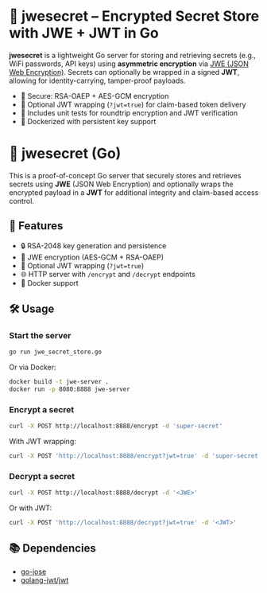 # 🔐 jwesecret – Encrypted Secret Store with JWE + JWT in Go

**jwesecret** is a lightweight Go server for storing and retrieving secrets (e.g., WiFi passwords, API keys) using **asymmetric encryption** via [JWE (JSON Web Encryption)](https://datatracker.ietf.org/doc/html/rfc7516). Secrets can optionally be wrapped in a signed **JWT**, allowing for identity-carrying, tamper-proof payloads.

- 💂 Secure: RSA-OAEP + AES-GCM encryption
- 🔏 Optional JWT wrapping (`?jwt=true`) for claim-based token delivery
- 🧪 Includes unit tests for roundtrip encryption and JWT verification
- 🐳 Dockerized with persistent key support

# 🔐 jwesecret (Go)

This is a proof-of-concept Go server that securely stores and retrieves secrets using **JWE** (JSON Web Encryption) and optionally wraps the encrypted payload in a **JWT** for additional integrity and claim-based access control.

## 🚀 Features

- 🔒 RSA-2048 key generation and persistence
- 🔐 JWE encryption (AES-GCM + RSA-OAEP)
- 🧾 Optional JWT wrapping (`?jwt=true`)
- 🌐 HTTP server with `/encrypt` and `/decrypt` endpoints
- 🐳 Docker support

## 🛠 Usage

### Start the server

```bash
go run jwe_secret_store.go
```

Or via Docker:

```bash
docker build -t jwe-server .
docker run -p 8080:8888 jwe-server
```

### Encrypt a secret

```bash
curl -X POST http://localhost:8888/encrypt -d 'super-secret'
```

With JWT wrapping:

```bash
curl -X POST 'http://localhost:8888/encrypt?jwt=true' -d 'super-secret'
```

### Decrypt a secret

```bash
curl -X POST http://localhost:8888/decrypt -d '<JWE>'
```

Or with JWT:

```bash
curl -X POST 'http://localhost:8888/decrypt?jwt=true' -d '<JWT>'
```

## 📚 Dependencies

- [go-jose](https://github.com/square/go-jose)
- [golang-jwt/jwt](https://github.com/golang-jwt/jwt)

